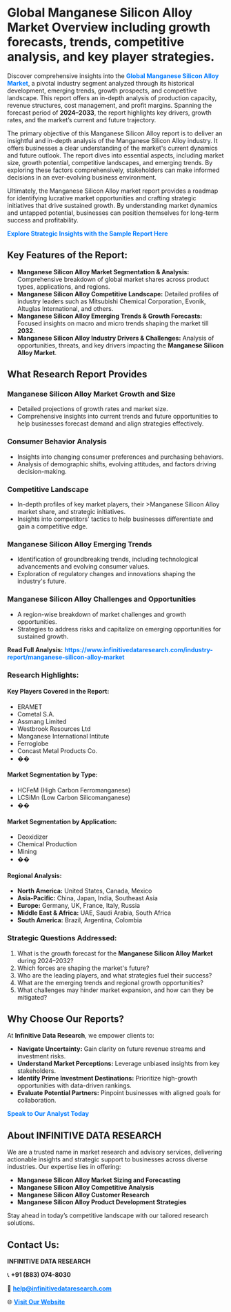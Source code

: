 <h1>Global Manganese Silicon Alloy Market Overview including growth forecasts, trends, competitive analysis, and key player strategies.</h1>
<p>
Discover comprehensive insights into the 
<a href="https://www.infinitivedataresearch.com/industry-report/manganese-silicon-alloy-market" rel="dofollow" style="color: #007BFF; text-decoration: none;"><strong>Global Manganese Silicon Alloy Market</strong></a>, a pivotal industry segment analyzed through its historical development, emerging trends, growth prospects, and competitive landscape. This report offers an in-depth analysis of production capacity, revenue structures, cost management, and profit margins. Spanning the forecast period of <strong>2024–2033</strong>, the report highlights key drivers, growth rates, and the market’s current and future trajectory.
</p>
<p>
The primary objective of this Manganese Silicon Alloy report is to deliver an insightful and in-depth analysis of the Manganese Silicon Alloy industry. It offers businesses a clear understanding of the market's current dynamics and future outlook. The report dives into essential aspects, including market size, growth potential, competitive landscapes, and emerging trends. By exploring these factors comprehensively, stakeholders can make informed decisions in an ever-evolving business environment.
</p>
<p>
Ultimately, the Manganese Silicon Alloy market report provides a roadmap for identifying lucrative market opportunities and crafting strategic initiatives that drive sustained growth. By understanding market dynamics and untapped potential, businesses can position themselves for long-term success and profitability.
</p>
<p>
<a href="https://www.infinitivedataresearch.com/request-sample/reportId=108424" style="color: #007BFF; text-decoration: none;"><strong>Explore Strategic Insights with the Sample Report Here</strong></a>
</p>

<h2>Key Features of the Report:</h2>
<ul>
<li><strong>Manganese Silicon Alloy Market Segmentation & Analysis:</strong> Comprehensive breakdown of global market shares across product types, applications, and regions.</li>
<li><strong>Manganese Silicon Alloy Competitive Landscape:</strong> Detailed profiles of industry leaders such as Mitsubishi Chemical Corporation, Evonik, Altuglas International, and others.</li>
<li><strong>Manganese Silicon Alloy Emerging Trends & Growth Forecasts:</strong> Focused insights on macro and micro trends shaping the market till <strong>2032</strong>.</li>
<li><strong>Manganese Silicon Alloy Industry Drivers & Challenges:</strong> Analysis of opportunities, threats, and key drivers impacting the <strong>Manganese Silicon Alloy Market</strong>.</li>
</ul>

<h2>What Research Report Provides</h2>
<h3>Manganese Silicon Alloy Market Growth and Size</h3>
<ul>
<li>Detailed projections of growth rates and market size.</li>
<li>Comprehensive insights into current trends and future opportunities to help businesses forecast demand and align strategies effectively.</li>
</ul>

<h3>Consumer Behavior Analysis</h3>
<ul>
<li>Insights into changing consumer preferences and purchasing behaviors.</li>
<li>Analysis of demographic shifts, evolving attitudes, and factors driving decision-making.</li>
</ul>

<h3>Competitive Landscape</h3>
<ul>
<li>In-depth profiles of key market players, their >Manganese Silicon Alloy market share, and strategic initiatives.</li>
<li>Insights into competitors' tactics to help businesses differentiate and gain a competitive edge.</li>
</ul>

<h3>Manganese Silicon Alloy Emerging Trends</h3>
<ul>
<li>Identification of groundbreaking trends, including technological advancements and evolving consumer values.</li>
<li>Exploration of regulatory changes and innovations shaping the industry's future.</li>
</ul>

<h3>Manganese Silicon Alloy Challenges and Opportunities</h3>
<ul>
<li>A region-wise breakdown of market challenges and growth opportunities.</li>
<li>Strategies to address risks and capitalize on emerging opportunities for sustained growth.</li>
</ul>
<p><strong>Read Full Analysis:</strong> <a href="https://www.infinitivedataresearch.com/industry-report/manganese-silicon-alloy-market" rel="dofollow" style="color: #007BFF; text-decoration: none;"><strong>https://www.infinitivedataresearch.com/industry-report/manganese-silicon-alloy-market</strong></a></p>
<h3>Research Highlights:</h3>
<h4>Key Players Covered in the Report:</h4>
<ul><li>ERAMET</li><li>Cometal S.A.</li><li>Assmang Limited</li><li>Westbrook Resources Ltd</li><li>Manganese International Intitute</li><li>Ferroglobe</li><li>Concast Metal Products Co.</li><li>��</li></ul>
<h4>Market Segmentation by Type:</h4>
<ul><li>HCFeM (High Carbon Ferromanganese)</li><li>LCSiMn (Low Carbon Silicomanganese)</li><li>��</li></ul>
<h4>Market Segmentation by Application:</h4>
<ul><li>Deoxidizer</li><li>Chemical Production</li><li>Mining</li><li>��</li></ul>

<h4>Regional Analysis:</h4>
<ul>
<li><strong>North America:</strong> United States, Canada, Mexico</li>
<li><strong>Asia-Pacific:</strong> China, Japan, India, Southeast Asia</li>
<li><strong>Europe:</strong> Germany, UK, France, Italy, Russia</li>
<li><strong>Middle East & Africa:</strong> UAE, Saudi Arabia, South Africa</li>
<li><strong>South America:</strong> Brazil, Argentina, Colombia</li>
</ul>

<h3>Strategic Questions Addressed:</h3>
<ol>
<li>What is the growth forecast for the <strong>Manganese Silicon Alloy Market</strong> during 2024–2032?</li>
<li>Which forces are shaping the market's future?</li>
<li>Who are the leading players, and what strategies fuel their success?</li>
<li>What are the emerging trends and regional growth opportunities?</li>
<li>What challenges may hinder market expansion, and how can they be mitigated?</li>
</ol>

<h2>Why Choose Our Reports?</h2>
<p>At <strong>Infinitive Data Research</strong>, we empower clients to:</p>
<ul>
<li><strong>Navigate Uncertainty:</strong> Gain clarity on future revenue streams and investment risks.</li>
<li><strong>Understand Market Perceptions:</strong> Leverage unbiased insights from key stakeholders.</li>
<li><strong>Identify Prime Investment Destinations:</strong> Prioritize high-growth opportunities with data-driven rankings.</li>
<li><strong>Evaluate Potential Partners:</strong> Pinpoint businesses with aligned goals for collaboration.</li>
</ul>
<p><a href="https://www.infinitivedataresearch.com/industry-report/manganese-silicon-alloy-market" rel="dofollow" style="color: #007BFF; text-decoration: none;"><strong>Speak to Our Analyst Today</strong></a></p>

<h2>About INFINITIVE DATA RESEARCH</h2>
<p>We are a trusted name in market research and advisory services, delivering actionable insights and strategic support to businesses across diverse industries. Our expertise lies in offering:</p>
<ul>
<li><strong>Manganese Silicon Alloy Market Sizing and Forecasting</strong></li>
<li><strong>Manganese Silicon Alloy Competitive Analysis</strong></li>
<li><strong>Manganese Silicon Alloy Customer Research</strong></li>
<li><strong>Manganese Silicon Alloy Product Development Strategies</strong></li>
</ul>
<p>Stay ahead in today’s competitive landscape with our tailored research solutions.</p>

<h2>Contact Us:</h2>
<p><strong>INFINITIVE DATA RESEARCH</strong></p>
<p>📞 <strong>+91 (883) 074-8030</strong></p>
<p>📧 <strong><a href="mailto:help@infinitivedataresearch.com" style="color: #007BFF;">help@infinitivedataresearch.com</a></strong></p>
<p>🌐 <strong><a href="https://www.infinitivedataresearch.com" rel="dofollow" style="color: #007BFF;">Visit Our Website</a></strong></p>